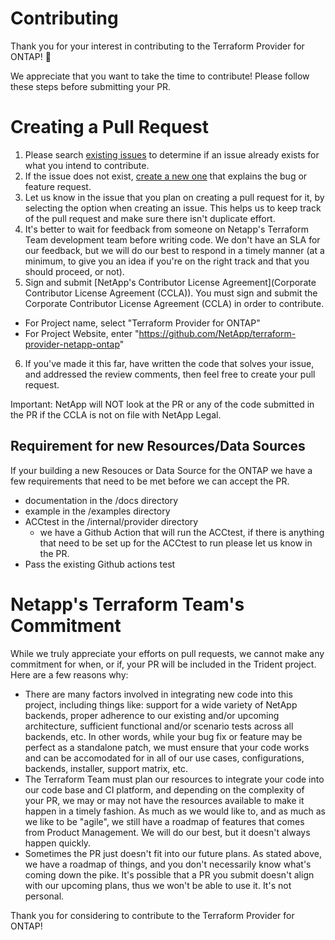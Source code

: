 # Contributing
Thank you  for your interest in contributing to the Terraform Provider for ONTAP! 🎉

We appreciate that you want to take the time to contribute! Please follow these steps before submitting your PR.

# Creating a Pull Request
1. Please search [existing issues](https://github.com/NetApp/terraform-provider-netapp-ontap/issues) to determine if an issue already exists for what you intend to contribute.
2. If the issue does not exist, [create a new one](https://github.com/NetApp/terraform-provider-netapp-ontap/issues/new/choose) that explains the bug or feature request.
3. Let us know in the issue that you plan on creating a pull request for it, by selecting the option when creating an issue. This helps us to keep track of the pull request and make sure there isn't duplicate effort.
4. It's better to wait for feedback from someone on Netapp's Terraform Team development team before writing code. We don't have an SLA for our feedback, but we will do our best to respond in a timely manner (at a minimum, to give you an idea if you're on the right track and that you should proceed, or not).
5. Sign and submit [NetApp's Contributor License Agreement](Corporate Contributor License Agreement (CCLA)). You must sign and submit the Corporate Contributor License Agreement (CCLA) in order to contribute.
* For Project name, select "Terraform Provider for ONTAP"
* For Project Website, enter "https://github.com/NetApp/terraform-provider-netapp-ontap"
6. If you've made it this far, have written the code that solves your issue, and addressed the review comments, then feel free to create your pull request.

Important: NetApp will NOT look at the PR or any of the code submitted in the PR if the CCLA is not on file with NetApp Legal.

## Requirement for new Resources/Data Sources
If your building a new Resouces or Data Source for the ONTAP we have a few requirements that need to be met before we can accept the PR.
* documentation in the /docs directory
* example in the /examples directory
* ACCtest in the /internal/provider directory
  * we have a Github Action that will run the ACCtest, if there is anything that need to be set up for the ACCtest to run please let us know in the PR.
* Pass the existing Github actions test


# Netapp's Terraform Team's Commitment
While we truly appreciate your efforts on pull requests, we cannot make any commitment for when, or if, your PR will be included in the Trident project. Here are a few reasons why:
* There are many factors involved in integrating new code into this project, including things like: support for a wide variety of NetApp backends, proper adherence to our existing and/or upcoming architecture, sufficient functional and/or scenario tests across all backends, etc. In other words, while your bug fix or feature may be perfect as a standalone patch, we must ensure that your code works and can be accomodated for in all of our use cases, configurations, backends, installer, support matrix, etc.
* The Terraform Team must plan our resources to integrate your code into our code base and CI platform, and depending on the complexity of your PR, we may or may not have the resources available to make it happen in a timely fashion. As much as we would like to, and as much as we like to be "agile", we still have a roadmap of features that comes from Product Management. We will do our best, but it doesn't always happen quickly.
* Sometimes the PR just doesn't fit into our future plans. As stated above, we have a roadmap of things, and you don't necessarily know what's coming down the pike. It's possible that a PR you submit doesn't align with our upcoming plans, thus we won't be able to use it. It's not personal.

Thank you for considering to contribute to the Terraform Provider for ONTAP!

